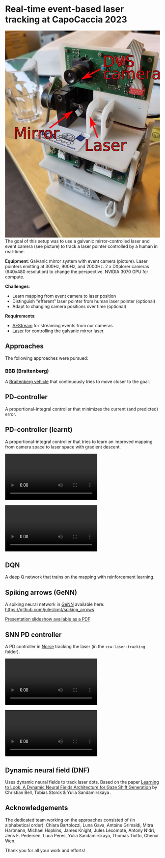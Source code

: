 # Real-time event-based laser tracking at CapoCaccia 2023
![](Laser.jpg)
The goal of this setup was to use a galvanic mirror-controlled laser and event camera (see picture) to track a laser pointer controlled by a human in real-time.

**Equipment**: Galvanic mirror system with event camera (picture). Laser pointers emitting at 300Hz, 900Hz, and 2000Hz. 2 x DXplorer cameras (640x480 resolution) to change the perspective. NVIDIA 3070 GPU for compute.

**Challenges**:
* Learn mapping from event camera to laser position
* Distinguish "efferent" laser pointer from human laser pointer (optional)
* Adapt to changing camera positions over time (optional)

**Requirements**:
* [AEStream](https://github.com/aestream/aestream) for streaming events from our cameras.
* [Laser](https://github.com/ncskth/laser) for controlling the galvanic mirror laser.

## Approaches
The following approaches were pursued:

### BBB (Braitenberg)
A [Braitenberg vehicle](https://en.wikipedia.org/wiki/Braitenberg_vehicle) that continuously tries to move closer to the goal.

## PD-controller
A proportional-integral controller that minimizes the current (and predicted) error.

## PD-controller (learnt)
A proportional-integral controller that tries to learn an improved mapping from camera space to laser space with gradient descent.

![](pd_learnt.mp4)

![](pd_learnt2.mp4)

## DQN
A deep Q network that trains on the mapping with reinforcement learning.

## Spiking arrows (GeNN)
A spiking neural network in [GeNN](https://genn-team.github.io/) available here: https://github.com/juleslcmt/spiking_arrows

[Presentation slideshow available as a PDF](spiking_arrow_pres.pdf)

## SNN PD controller
A PD controller in [Norse](https://github.com/norse/norse) tracking the laser (in the `ccw-laser-tracking` folder).

![](ccw.mp4)

![](ccw2.mp4)

## Dynamic neural field (DNF)
Uses dynamic neural fields to track laser dots. Based on the paper [Learning to Look: A Dynamic Neural Fields Architecture for Gaze Shift Generation](https://link.springer.com/chapter/10.1007/978-3-319-11179-7_88) by Christian Bell, Tobias Storck & Yulia Sandamirskaya .

## Acknowledgements
The dedicated team working on the approaches consisted of (in alphabetical order):
Chiara Bartolozzi, Luna Gava, Antoine Grimaldi, Mitra Hartmann, Michael Hopkins, James Knight, Jules Lecompte, Antony N'dri, Jens E. Pedersen, Luca Peres, Yulia Sandamirskaya, Thomas Tiotto, Chenxi Wen.

Thank you for all your work and efforts!
